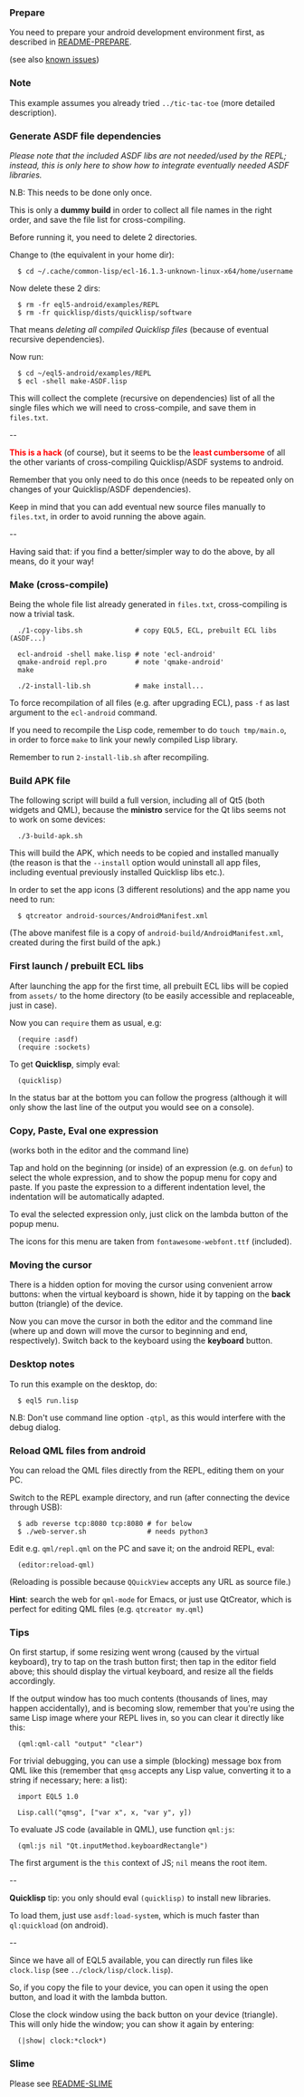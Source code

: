 
### Prepare

You need to prepare your android development environment first, as described
in [README-PREPARE](../../README-PREPARE.md).

(see also [known issues](http://wiki.qt.io/Qt_for_Android_known_issues))



### Note

This example assumes you already tried `../tic-tac-toe` (more detailed
description).



### Generate ASDF file dependencies

*Please note that the included ASDF libs are not needed/used by the REPL;
instead, this is only here to show how to integrate eventually needed ASDF
libraries.*

N.B: This needs to be done only once.

This is only a **dummy build** in order to collect all file names in the
right order, and save the file list for cross-compiling.

Before running it, you need to delete 2 directories.

Change to (the equivalent in your home dir):

```
  $ cd ~/.cache/common-lisp/ecl-16.1.3-unknown-linux-x64/home/username
```

Now delete these 2 dirs:

```
  $ rm -fr eql5-android/examples/REPL
  $ rm -fr quicklisp/dists/quicklisp/software
```

That means *deleting all compiled Quicklisp files* (because of eventual
recursive dependencies).

Now run:

```
  $ cd ~/eql5-android/examples/REPL
  $ ecl -shell make-ASDF.lisp
```

This will collect the complete (recursive on dependencies) list of all the
single files which we will need to cross-compile, and save them in `files.txt`.

--

<span style='color: red'><b>This is a hack</b></span> (of course), but it
seems to be the <span style='color: red'><b>least cumbersome</b></span> of
all the other variants of cross-compiling Quicklisp/ASDF systems to android.

Remember that you only need to do this once (needs to be repeated only
on changes of your Quicklisp/ASDF dependencies).

Keep in mind that you can add eventual new source files manually to
`files.txt`, in order to avoid running the above again.

--

Having said that: if you find a better/simpler way to do the above, by all
means, do it your way!



### Make (cross-compile)

Being the whole file list already generated in `files.txt`, cross-compiling is
now a trivial task.

```
  ./1-copy-libs.sh             # copy EQL5, ECL, prebuilt ECL libs (ASDF...)

  ecl-android -shell make.lisp # note 'ecl-android'
  qmake-android repl.pro       # note 'qmake-android'
  make

  ./2-install-lib.sh           # make install...
```

To force recompilation of all files (e.g. after upgrading ECL), pass `-f`
as last argument to the `ecl-android` command.

If you need to recompile the Lisp code, remember to do `touch tmp/main.o`,
in order to force `make` to link your newly compiled Lisp library.

Remember to run `2-install-lib.sh` after recompiling.



### Build APK file

The following script will build a full version, including all of Qt5 (both
widgets and QML), because the **ministro** service for the Qt libs seems not
to work on some devices:

```
  ./3-build-apk.sh
```

This will build the APK, which needs to be copied and installed manually
(the reason is that the `--install` option would uninstall all app files,
including eventual previously installed Quicklisp libs etc.).

In order to set the app icons (3 different resolutions) and the app name
you need to run:

```
  $ qtcreator android-sources/AndroidManifest.xml
```

(The above manifest file is a copy of `android-build/AndroidManifest.xml`,
created during the first build of the apk.)



### First launch / prebuilt ECL libs

After launching the app for the first time, all prebuilt ECL libs will be
copied from `assets/` to the home directory (to be easily accessible and
replaceable, just in case).

Now you can `require` them as usual, e.g:

```
  (require :asdf)
  (require :sockets)
```

To get **Quicklisp**, simply eval:

```
  (quicklisp)
```

In the status bar at the bottom you can follow the progress (although it will
only show the last line of the output you would see on a console).



### Copy, Paste, Eval one expression

(works both in the editor and the command line)

Tap and hold on the beginning (or inside) of an expression (e.g. on `defun`) to
select the whole expression, and to show the popup menu for copy and paste. If
you paste the expression to a different indentation level, the indentation will
be automatically adapted.

To eval the selected expression only, just click on the lambda button of the
popup menu.

The icons for this menu are taken from `fontawesome-webfont.ttf` (included).



### Moving the cursor

There is a hidden option for moving the cursor using convenient arrow buttons:
when the virtual keyboard is shown, hide it by tapping on the **back** button
(triangle) of the device.

Now you can move the cursor in both the editor and the command line (where up
and down will move the cursor to beginning and end, respectively). Switch back
to the keyboard using the **keyboard** button.



### Desktop notes

To run this example on the desktop, do:

```
  $ eql5 run.lisp
```

N.B: Don't use command line option `-qtpl`, as this would interfere with the
debug dialog.



### Reload QML files from android

You can reload the QML files directly from the REPL, editing them on your PC.

Switch to the REPL example directory, and run (after connecting the device
through USB):

```
  $ adb reverse tcp:8080 tcp:8080 # for below
  $ ./web-server.sh               # needs python3
```

Edit e.g. `qml/repl.qml` on the PC and save it; on the android REPL, eval:

```
  (editor:reload-qml)
```

(Reloading is possible because `QQuickView` accepts any URL as source file.)

**Hint**: search the web for `qml-mode` for Emacs, or just use QtCreator,
which is perfect for editing QML files (e.g. `qtcreator my.qml`)



### Tips

On first startup, if some resizing went wrong (caused by the virtual keyboard),
try to tap on the trash button first; then tap in the editor field above; this
should display the virtual keyboard, and resize all the fields accordingly.

If the output window has too much contents (thousands of lines, may happen
accidentally), and is becoming slow, remember that you're using the same Lisp
image where your REPL lives in, so you can clear it directly like this:

```
  (qml:qml-call "output" "clear")
```

For trivial debugging, you can use a simple (blocking) message box from QML
like this (remember that `qmsg` accepts any Lisp value, converting it to a
string if necessary; here: a list):

```
  import EQL5 1.0

  Lisp.call("qmsg", ["var x", x, "var y", y])
```

To evaluate JS code (available in QML), use function `qml:js`:

```
  (qml:js nil "Qt.inputMethod.keyboardRectangle")
```

The first argument is the `this` context of JS; `nil` means the root item.

--

**Quicklisp** tip: you only should eval `(quicklisp)` to install new libraries.

To load them, just use `asdf:load-system`, which is much faster than
`ql:quickload` (on android).

--

Since we have all of EQL5 available, you can directly run files like
`clock.lisp` (see `../clock/lisp/clock.lisp`).

So, if you copy the file to your device, you can open it using the open
button, and load it with the lambda button.

Close the clock window using the back button on your device (triangle). This
will only hide the window; you can show it again by entering:

```
  (|show| clock:*clock*)
```



### Slime

Please see [README-SLIME](README-2-SLIME.md)
